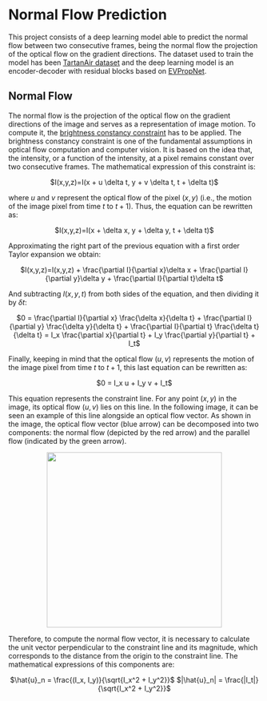 # Normal Flow Prediction
This project consists of a deep learning model able to predict the normal flow between two consecutive frames, being the normal flow the projection of the optical flow on the gradient directions. The dataset used to train the model has been [TartanAir dataset](https://theairlab.org/tartanair-dataset/) and the deep learning model is an encoder-decoder with residual blocks based on [EVPropNet](https://prg.cs.umd.edu/EVPropNet).

## Normal Flow
The normal flow is the projection of the optical flow on the gradient directions of the image and serves as a representation of image motion. To compute it, the [brightness constancy constraint](https://www.cs.toronto.edu/~fleet/research/Papers/flowChapter05.pdf) has to be applied. The brightness constancy constraint is one of the fundamental assumptions in optical flow computation and computer vision. It is based on the idea that, the intensity, or a function of the intensity, at a pixel remains constant over two consecutive frames. The mathematical expression of this constraint is:
<p align="center">
$I(x,y,z)=I(x + u \delta t, y + v \delta t, t + \delta t)$
</p>

where $u$ and $v$ represent the optical flow of the pixel $(x, y)$ (i.e., the motion of the image pixel from time $t$ to $t+1$). Thus, the equation can be rewritten as:
<p align="center">
$I(x,y,z)=I(x + \delta x, y + \delta y, t + \delta t)$
</p>

Approximating the right part of the previous equation with a first order Taylor expansion we obtain:
<p align="center">
$I(x,y,z)=I(x,y,z) + \frac{\partial I}{\partial x}\delta x + \frac{\partial I}{\partial y}\delta y + \frac{\partial I}{\partial t}\delta t$
</p>

And subtracting $I(x,y,t)$ from both sides of the equation, and then dividing it by $\delta t$:
<p align="center">
$0 = \frac{\partial I}{\partial x} \frac{\delta x}{\delta t} + \frac{\partial I}{\partial y} \frac{\delta y}{\delta t} + \frac{\partial I}{\partial t} \frac{\delta t}{\delta t} = I_x \frac{\partial x}{\partial t} + I_y \frac{\partial y}{\partial t} + I_t$
</p>

Finally, keeping in mind that the optical flow $(u,v)$ represents the motion of the image pixel from time $t$ to $t+1$, this last equation can be rewritten as:
<p align="center">
$0 = I_x u + I_y v + I_t$
</p>

This equation represents the constraint line. For any point $(x,y)$ in the image, its optical flow $(u,v)$ lies on this line. In the following image, it can be seen an example of this line alongside an optical flow vector. As shown in the image, the optical flow vector (blue arrow) can be decomposed into two components: the normal flow (depicted by the red arrow) and the parallel flow (indicated by the green arrow).
<p align="center">
<img src="https://github.com/FandosA/Normal_Flow_Prediction/assets/71872419/5142de5e-31dc-4567-85c4-926a8c145837" width="350" height="350">
</p>

Therefore, to compute the normal flow vector, it is necessary to calculate the unit vector perpendicular to the constraint line and its magnitude, which corresponds to the distance from the origin to the constraint line. The mathematical expressions of this components are:
<p align="center">
$\hat{u}_n = \frac{(I_x, I_y)}{\sqrt{I_x^2 + I_y^2}}$                                                  $|\hat{u}_n| = \frac{|I_t|}{\sqrt{I_x^2 + I_y^2}}$
</p>
